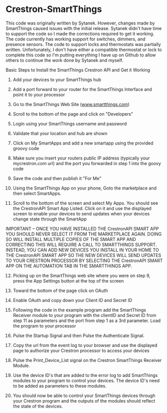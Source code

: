 # Crestron-SmartThings
This code was originally written by Sytanek.  However, changes made by SmartThings caused issues with the initial release.
Sytanek didn't have time to support the code so I made the corrections required to get it working.  The code currently has
working support for switches, dimmers, and presence sensors.  The code to support locks and thermostats was partially written.  Unfortunately, I don't have either a compatible thermostat or lock to complete this code so I'm putting everything I have up on Github to allow others to continue the work done by Sytanek and myself.  

Basic Steps to Install the SmartThings Crestron API and Get it Working

1)	Add your devices to your SmartThings hub

2)	Add a port forward to your router for the SmartThings Interface and point it to your processor

3)	Go to the SmartThings Web Site (www.smartthings.com)

4)	Scroll to the bottom of the page and click on "Developers"

5)	Login using your SmartThings username and password

6)	Validate that your location and hub are shown

7)	Click on My SmartApps and add a new smartapp using the provided groovy code

8)	Make sure you insert your routers public IP address (typically your mycrestron.com url) and the port you forwarded in step 1 into the goovy code

9)	Save the code and then publish it "For Me"

10)	Using the SmartThings App on your phone, Goto the marketplace and then select SmartApps.  

11)	Scroll to the bottom of the screen and select My Apps.  You should see the CrestronAPI Smart App Listed.  Click on it and use the displayed screen to enable your devices to send updates when your devices change state through the SmartApp

IMPORTANT – ONCE YOU HAVE INSTALLED THE CrestronAPI SMART APP YOU SHOULD NEVER SELECT IT FROM THE MARKETPLACE AGAIN.  DOING SO WILL INSTALL MULTIPLE COPIES OF THE SMART APP AND CORRECTING THIS WILL REQUIRE A CALL TO SMARTTHINGS SUPPORT.  INSTEAD, YOU CAN ADD NEW DEVICES YOU INSTALL IN YOUR HOME TO THE CrestronAPI SMART APP SO THE NEW DEVICES WILL SEND UPDATES TO YOUR CRESTRON PROCESSOR BY SELECTING THE CrestronAPI SMART APP ON THE AUTOMATION TAB IN THE SMARTTHINGS APP.

12)	Picking up on the SmartThings web site where you were on step 9, press the App Settings button at the top of the screen

13)	Toward the bottom of the page click on OAuth

14)	Enable OAuth and copy down your Client ID and Secret ID

15)	Following the code in the example program add the SmartThings Receiver module to your program with the clientID and Secret ID from step 11 as parameters and the port from step 1 as a 3rd parameter.  Load the program to your processor

16)	Pulse the Startup Signal and then Pulse the Authenticate Signal.  

17)	Copy the url from the event log to your browser and use the displayed page to authorize your Crestron processor to access your devices

18)	Pulse the Print_Device_List signal on the Crestron SmartThings Receiver Module.  

19)	Use the device ID's that are added to the error log to add SmartThings modules to your program to control your devices.  The device ID's need to be added as parameters to these modules.

20)	You should now be able to control your SmartThings devices through your Crestron program and the outputs of the modules should reflect the state of the devices.  
